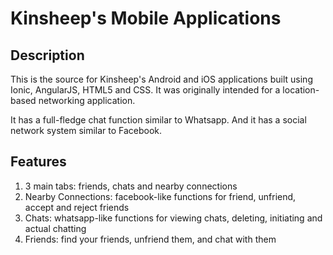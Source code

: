 # Kinsheep's Mobile Applications

## Description
This is the source for Kinsheep's Android and iOS applications built using Ionic, AngularJS, HTML5 and CSS. It was originally intended for a location-based networking application. 

It has a full-fledge chat function similar to Whatsapp. And it has a social network system similar to Facebook.


## Features
1. 3 main tabs: friends, chats and nearby connections
2. Nearby Connections: facebook-like functions for friend, unfriend, accept and reject friends
3. Chats: whatsapp-like functions for viewing chats, deleting, initiating and actual chatting
4. Friends: find your friends, unfriend them, and chat with them 

